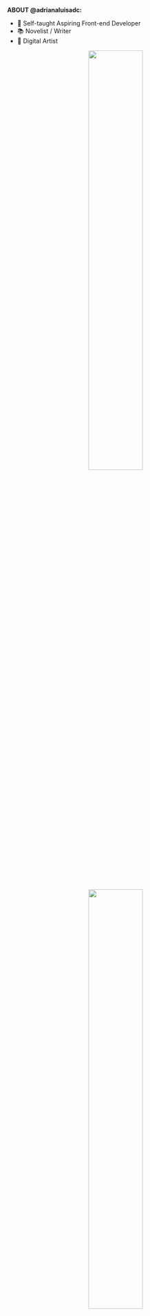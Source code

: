 **ABOUT @adrianaluisadc:**
- :dart: Self-taught Aspiring Front-end Developer
- :books: Novelist / Writer
- :art: Digital Artist

<p align="center">
  <img width="50%" src="https://github-readme-stats.vercel.app/api?username=adrianaluisadc&show_icons=true&theme=radical&count_private=true&hide=stars&custom_title=@adrianaluisadc "> 
  <img width="50%" src="https://github-readme-stats.vercel.app/api/top-langs/?username=adrianaluisadc&layout=compact&theme=radical&custom_title=Technologies" /> 
  <img width="50%" src="https://github-readme-streak-stats.herokuapp.com/?user=adrianaluisadc&theme=radical" />
</p>
  




